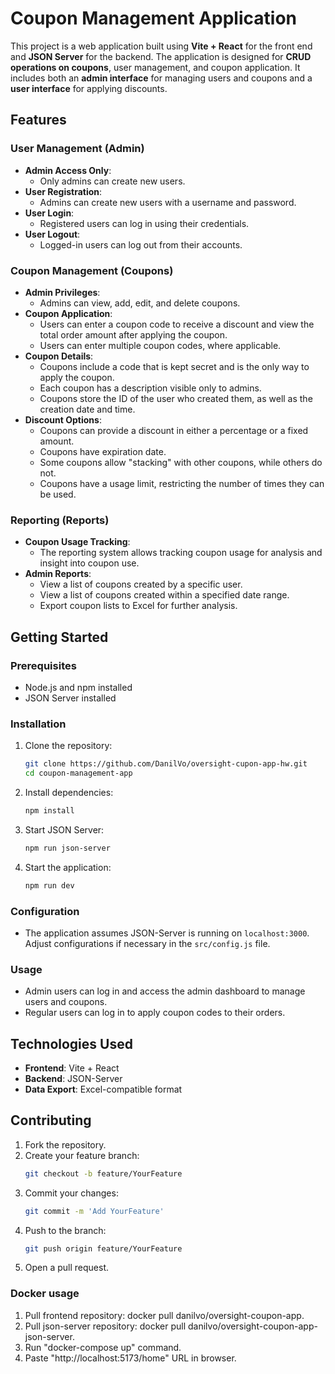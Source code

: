 
# Coupon Management Application

This project is a web application built using **Vite + React** for the front end and **JSON Server** for the backend. The application is designed for **CRUD operations on coupons**, user management, and coupon application. It includes both an **admin interface** for managing users and coupons and a **user interface** for applying discounts.

## Features

### User Management (Admin)
- **Admin Access Only**:
  - Only admins can create new users.
- **User Registration**:
  - Admins can create new users with a username and password.
- **User Login**:
  - Registered users can log in using their credentials.
- **User Logout**:
  - Logged-in users can log out from their accounts.

### Coupon Management (Coupons)
- **Admin Privileges**:
  - Admins can view, add, edit, and delete coupons.
- **Coupon Application**:
  - Users can enter a coupon code to receive a discount and view the total order amount after applying the coupon.
  - Users can enter multiple coupon codes, where applicable.
- **Coupon Details**:
  - Coupons include a code that is kept secret and is the only way to apply the coupon.
  - Each coupon has a description visible only to admins.
  - Coupons store the ID of the user who created them, as well as the creation date and time.
- **Discount Options**:
  - Coupons can provide a discount in either a percentage or a fixed amount.
  - Coupons have expiration date.
  - Some coupons allow "stacking" with other coupons, while others do not.
  - Coupons have a usage limit, restricting the number of times they can be used.

### Reporting (Reports)
- **Coupon Usage Tracking**:
  - The reporting system allows tracking coupon usage for analysis and insight into coupon use.
- **Admin Reports**:
  - View a list of coupons created by a specific user.
  - View a list of coupons created within a specified date range.
  - Export coupon lists to Excel for further analysis.

## Getting Started

### Prerequisites
- Node.js and npm installed
- JSON Server installed

### Installation
1. Clone the repository:
   ```bash
   git clone https://github.com/DanilVo/oversight-cupon-app-hw.git
   cd coupon-management-app
   ```

2. Install dependencies:
   ```bash
   npm install
   ```

3. Start JSON Server:
   ```bash
   npm run json-server
   ```

4. Start the application:
   ```bash
   npm run dev
   ```

### Configuration
- The application assumes JSON-Server is running on `localhost:3000`. Adjust configurations if necessary in the `src/config.js` file.

### Usage
- Admin users can log in and access the admin dashboard to manage users and coupons.
- Regular users can log in to apply coupon codes to their orders.

## Technologies Used
- **Frontend**: Vite + React
- **Backend**: JSON-Server
- **Data Export**: Excel-compatible format

## Contributing
1. Fork the repository.
2. Create your feature branch:
   ```bash
   git checkout -b feature/YourFeature
   ```
3. Commit your changes:
   ```bash
   git commit -m 'Add YourFeature'
   ```
4. Push to the branch:
   ```bash
   git push origin feature/YourFeature
   ```
5. Open a pull request.


### Docker usage
1. Pull frontend repository: docker pull danilvo/oversight-coupon-app.
2. Pull json-server repository: docker pull danilvo/oversight-coupon-app-json-server.
3. Run "docker-compose up" command.
4. Paste "http://localhost:5173/home" URL in browser.